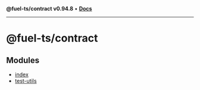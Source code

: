 **@fuel-ts/contract v0.94.8** • [**Docs**](index.md)

***

# @fuel-ts/contract

## Modules

- [index](./src-index.md)
- [test-utils](./test-utils-index.md)
